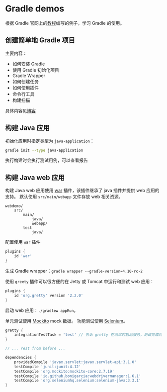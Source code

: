 # Gradle demos

根据 Gradle 官网上的[教程](https://gradle.org/guides/)编写的例子，学习 Gradle 的使用。

## 创建简单地 Gradle 项目

主要内容：

- 如何安装 Gradle
- 使用 Gradle 初始化项目
- Gradle Wrapper
- 如何创建任务
- 如何使用插件
- 命令行工具
- 构建扫描

具体内容见[博客](https://blog.whezh.com/gradle-basic-usage/)

## 构建 Java 应用

初始化应用时指定类型为 `java-application`：

```bash
gradle init --type java-application
```

执行构建时会执行测试用例，可以查看报告

## 构建 Java web 应用

构建 Java web 应用使用 [war](https://docs.gradle.org/4.10-rc-2/userguide/war_plugin.html) 插件，该插件继承了 java 插件并提供 web 应用的支持。
默认使用 `src/main/webapp` 文件存放 web 相关资源。

```text
webdemo/
    src/
        main/
            java/
            webapp/
        test
            java/
```

配置使用 `war` 插件
```gradle
plugins {
    id 'war'  
}
```

生成 Gradle wrapper：`gradle wrapper --gradle-version=4.10-rc-2`

使用 `greety` 插件可以很方便的在 Jetty 或 Tomcat 中运行和测试 web 应用：
```gradle
plugins {
    id 'org.gretty' version '2.2.0' 
}
```

启动 web 应用：`./gradlew appRun`。

单元测试使用 [Mockito](http://site.mockito.org/) mock 数据。
功能测试使用 [Selenium](https://www.seleniumhq.org/)。
```gradle
gretty {
    integrationTestTask = 'test' // 告诉 gretty 在测试时启动服务，测试完成后关闭
}

// ... rest from before ...

dependencies {
    providedCompile 'javax.servlet:javax.servlet-api:3.1.0'
    testCompile 'junit:junit:4.12'
    testCompile 'org.mockito:mockito-core:2.7.19'
    testCompile 'io.github.bonigarcia:webdrivermanager:1.6.1' 
    testCompile 'org.seleniumhq.selenium:selenium-java:3.3.1' 
}
```